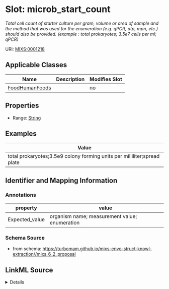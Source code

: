 # Slot: microb_start_count


_Total cell count of starter culture per gram, volume or area of sample and the method that was used for the enumeration (e.g. qPCR, atp, mpn, etc.) should also be provided. (example : total prokaryotes; 3.5e7 cells per ml; qPCR)_



URI: [MIXS:0001218](https://w3id.org/mixs/0001218)



<!-- no inheritance hierarchy -->




## Applicable Classes

| Name | Description | Modifies Slot |
| --- | --- | --- |
[FoodHumanFoods](FoodHumanFoods.md) |  |  no  |







## Properties

* Range: [String](String.md)






## Examples

| Value |
| --- |
| total prokaryotes;3.5e9 colony forming units per milliliter;spread plate |

## Identifier and Mapping Information





### Annotations

| property | value |
| --- | --- |
| Expected_value | organism name; measurement value; enumeration || Preferred_unit | colony forming units per milliliter; colony forming units per gram of dry weight |



### Schema Source


* from schema: https://turbomam.github.io/mixs-envo-struct-knowl-extraction//mixs_6_2_proposal




## LinkML Source

<details>
```yaml
name: microb_start_count
annotations:
  Expected_value:
    tag: Expected_value
    value: organism name; measurement value; enumeration
  Preferred_unit:
    tag: Preferred_unit
    value: colony forming units per milliliter; colony forming units per gram of dry
      weight
description: 'Total cell count of starter culture per gram, volume or area of sample
  and the method that was used for the enumeration (e.g. qPCR, atp, mpn, etc.) should
  also be provided. (example : total prokaryotes; 3.5e7 cells per ml; qPCR)'
title: microbial starter organism count
notes:
- count
- microbial
- organism
examples:
- value: total prokaryotes;3.5e9 colony forming units per milliliter;spread plate
from_schema: https://turbomam.github.io/mixs-envo-struct-knowl-extraction//mixs_6_2_proposal
rank: 1000
string_serialization: '{text};{float} {unit};[ATP|MPN|qPCR|spread plate|other]'
slot_uri: MIXS:0001218
multivalued: false
alias: microb_start_count
domain_of:
- FoodHumanFoods
range: string
required: false
recommended: false

```
</details>